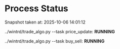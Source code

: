 # Process Status

Snapshot taken at: 2025-10-06 14:01:12

../wintrd/trade_algo.py --task price_update: **RUNNING**

../wintrd/trade_algo.py --task buy_sell: **RUNNING**

